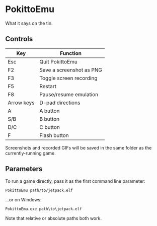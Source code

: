 # PokittoEmu

What it says on the tin.

## Controls

| Key        | Function                 |
| ---------- | ------------------------ |
| Esc        | Quit PokittoEmu          |
| F2         | Save a screenshot as PNG |
| F3         | Toggle screen recording  |
| F5         | Restart                  |
| F8         | Pause/resume emulation   |
| Arrow keys | D-pad directions         |
| A          | A button                 |
| S/B        | B button                 |
| D/C        | C button                 |
| F          | Flash button             |

Screenshots and recorded GIFs will be saved in the same folder as the currently-running game.

## Parameters

To run a game directly, pass it as the first command line parameter:

```
PokittoEmu path/to/jetpack.elf
```

...or on Windows:

```
PokittoEmu.exe path\to\jetpack.elf
```

Note that relative or absolute paths both work.